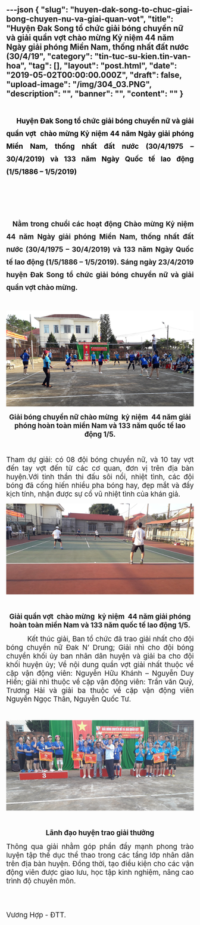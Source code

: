 ---json
{
    "slug": "huyen-dak-song-to-chuc-giai-bong-chuyen-nu-va-giai-quan-vot",
    "title": "Huyện Đak Song tổ chức giải bóng chuyền nữ và giải quần vợt  chào mừng Kỷ niệm 44 năm Ngày giải phóng Miền Nam, thống nhất đất nước (30/4/19",
    "category": "tin-tuc-su-kien.tin-van-hoa",
    "tag": [],
    "layout": "post.html",
    "date": "2019-05-02T00:00:00.000Z",
    "draft": false,
    "upload-image": "/img/304_03.PNG",
    "description": "",
    "banner": "",
    "__content__": ""
}
---
<h1 style="text-align:justify"><span style="font-size:14.0pt">&nbsp; &nbsp; &nbsp;<span style="color:#000000"> Huyện Đak Song tổ chức giải b&oacute;ng chuyền nữ v&agrave; giải quần vợt&nbsp; </span></span><span style="color:#000000"><span style="font-size:14.0pt">ch&agrave;o mừng Kỷ niệm 44 năm Ng&agrave;y giải ph&oacute;ng Miền Nam, thống nhất đất nước (30/4/1975 &ndash; 30/4/2019) v&agrave; 133 năm Ng&agrave;y Quốc tế lao động (1/5/1886 &ndash; 1/5/2019)</span></span></h1>

<p style="text-align:center">&nbsp;</p>

<p style="text-align:center">&nbsp;</p>

<h1 style="text-align:justify">&nbsp; <span style="font-size:14.0pt">Nằm trong chuổi c&aacute;c hoạt động </span><span style="font-size:14.0pt">Ch&agrave;o mừng Kỷ niệm 44 năm Ng&agrave;y giải ph&oacute;ng Miền Nam, thống nhất đất nước (30/4/1975 &ndash; 30/4/2019) v&agrave; 133 năm Ng&agrave;y Quốc tế lao động (1/5/1886 &ndash; 1/5/2019)</span><span style="font-size:14.0pt">. S&aacute;ng ng&agrave;y 23/4/2019 huyện Đak Song tổ chức giải b&oacute;ng chuyền nữ v&agrave; giải quần vợt ch&agrave;o mừng.</span></h1>

<p>&nbsp;</p>

<p><img alt="" src="/img/304_01.PNG" /></p>

<p style="text-align:center"><strong><span style="font-size:14.0pt">Giải b&oacute;ng chuyền nữ ch&agrave;o mừng&nbsp; kỷ niệm&nbsp; 44 năm giải ph&oacute;ng ho&agrave;n to&agrave;n miền Nam v&agrave; 133 năm quốc tế lao động 1/5.</span></strong></p>

<p style="text-align:center">&nbsp;</p>

<p style="text-align:justify"><span style="font-size:14.0pt">Tham dự giải: c&oacute; 08 đội b&oacute;ng chuyền nữ, v&agrave; 10 tay vợt đến tay vợt đến từ c&aacute;c cơ quan, đơn vị tr&ecirc;n địa b&agrave;n huyện.Với tinh thần thi đấu s&ocirc;i nổi, nhiệt t&igrave;nh, c&aacute;c đội b&oacute;ng đ&atilde; cống hiến nhiều pha b&oacute;ng hay, đẹp mắt v&agrave; đầy kịch t&iacute;nh, nhận được sự cổ vũ nhiệt t&igrave;nh của kh&aacute;n giả.</span></p>

<p><img alt="" src="/img/304_02.PNG" /></p>

<p>&nbsp;</p>

<p style="text-align:center"><strong><span style="font-size:14.0pt">Giải quần vợt&nbsp; ch&agrave;o mừng&nbsp; kỷ niệm&nbsp; 44 năm giải ph&oacute;ng ho&agrave;n to&agrave;n miền Nam v&agrave; 133 năm quốc tế lao động 1/5.</span></strong></p>

<p style="text-align:justify"><span style="font-size:14.0pt">&nbsp;&nbsp;&nbsp;&nbsp;&nbsp;&nbsp;&nbsp;&nbsp;&nbsp; Kết th&uacute;c giải, Ban tổ chức đ&atilde; trao giải nhất cho đội b&oacute;ng chuyền nữ Đak N&rsquo; Drung; Giải nh&igrave; cho đội b&oacute;ng chuyền khối ủy ban nh&acirc;n d&acirc;n huyện v&agrave; giải ba cho đội khối huyện ủy; Về nội dung quần vợt giải nhất thuộc về cặp vận động vi&ecirc;n: Nguyễn Hữu Kh&aacute;nh &ndash; Nguyễn Duy Hiển; giải nh&igrave; thuộc về cặp vận động vi&ecirc;n: Trần văn Qu&yacute;, Trương Hải v&agrave; giải ba thuộc về cặp vận động vi&ecirc;n Nguyễn Ngọc Th&acirc;n, Nguyễn Quốc Tư.</span></p>

<p style="text-align:justify">&nbsp;</p>

<p style="text-align:justify"><img alt="" src="/img/304_03.PNG" /></p>

<p style="text-align:justify">&nbsp;</p>

<p style="text-align:center"><strong><span style="font-size:14.0pt">L&atilde;nh đạo huyện trao giải thưởng</span></strong></p>

<p style="text-align:justify"><span style="font-size:14.0pt">Th&ocirc;ng qua giải nhằm g&oacute;p phần đẩy mạnh phong tr&agrave;o luyện tập thể dục thể thao trong c&aacute;c tầng lớp nh&acirc;n d&acirc;n tr&ecirc;n địa b&agrave;n huyện. Đồng thời, tạo điều kiện cho c&aacute;c vận động vi&ecirc;n được giao lưu, học tập kinh nghiệm, n&acirc;ng cao tr&igrave;nh độ chuy&ecirc;n m&ocirc;n.</span></p>

<p style="text-align:justify">&nbsp;&nbsp;&nbsp;&nbsp;&nbsp;&nbsp;&nbsp;&nbsp;&nbsp;&nbsp;&nbsp;&nbsp;&nbsp;&nbsp;&nbsp;&nbsp;&nbsp;&nbsp;&nbsp;&nbsp;&nbsp;&nbsp;&nbsp;&nbsp;&nbsp;&nbsp;&nbsp;&nbsp;&nbsp;&nbsp;&nbsp;&nbsp;&nbsp;&nbsp;&nbsp;&nbsp;&nbsp;&nbsp;&nbsp;&nbsp;&nbsp;&nbsp;&nbsp;&nbsp;&nbsp;&nbsp;&nbsp;&nbsp;&nbsp;&nbsp;&nbsp;&nbsp;&nbsp;&nbsp;&nbsp;&nbsp;&nbsp;&nbsp;&nbsp;&nbsp;&nbsp;&nbsp;&nbsp;&nbsp;&nbsp;&nbsp;&nbsp;&nbsp;&nbsp;&nbsp;&nbsp;&nbsp;&nbsp;&nbsp;&nbsp;&nbsp;&nbsp;&nbsp;&nbsp;&nbsp;&nbsp;&nbsp;&nbsp;&nbsp;&nbsp;</p>

<p style="text-align:justify"><span style="font-size:14.0pt">&nbsp;&nbsp;&nbsp;&nbsp;&nbsp;&nbsp;&nbsp;&nbsp;&nbsp;&nbsp;&nbsp;&nbsp;&nbsp;&nbsp;&nbsp;&nbsp;&nbsp;&nbsp;&nbsp;&nbsp;&nbsp;&nbsp;&nbsp;&nbsp;&nbsp;&nbsp;&nbsp;&nbsp;&nbsp;&nbsp;&nbsp;&nbsp;&nbsp;&nbsp;&nbsp;&nbsp;&nbsp;&nbsp;&nbsp;&nbsp;&nbsp;&nbsp;&nbsp;&nbsp;&nbsp;&nbsp;&nbsp;&nbsp;&nbsp;&nbsp;&nbsp;&nbsp;&nbsp;&nbsp;&nbsp;&nbsp;&nbsp;&nbsp;&nbsp;&nbsp;&nbsp;&nbsp;&nbsp;&nbsp;&nbsp;&nbsp;&nbsp;&nbsp;&nbsp;&nbsp;&nbsp;&nbsp;&nbsp;&nbsp;&nbsp;&nbsp;&nbsp;&nbsp;&nbsp;&nbsp;&nbsp;&nbsp;&nbsp;&nbsp;&nbsp; Vương Hợp - ĐTT.</span></p>
